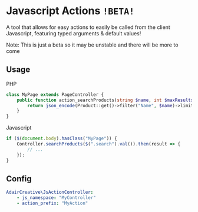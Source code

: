 # Javascript Actions `!BETA!`
A tool that allows for easy actions to easily be called from the client Javascript, featuring typed arguments & default values!

Note: This is just a beta so it may be unstable and there will be more to come


## Usage
PHP
```php
class MyPage extends PageController {
	public function action_searchProducts(string $name, int $maxResults = 10, HTTPRequest $request) {
		return json_encode(Product::get()->filter("Name", $name)->limit($maxResults));
	}
}
```

Javascript
```javascript
if ($(document.body).hasClass("MyPage")) {
	Controller.searchProducts($(".search").val()).then(result => {
		// ...
	});
}
```

## Config
```yaml
AdairCreative\JsActionController:
    - js_namespace: "MyController"
    - action_prefix: "MyAction"
```
